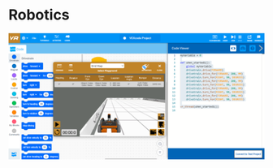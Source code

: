 # Robotics

![alt text](https://github.com/engantung/Robotics/blob/main/VEX_Python/VR_page.png?raw=true)
